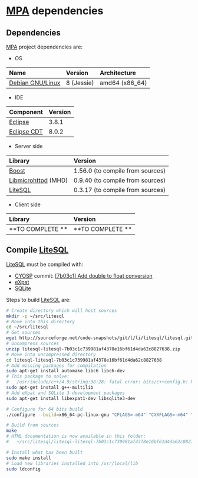 # [MPA](https://github.com/cyosp/MPA) dependencies

## Dependencies

[MPA](https://github.com/cyosp/MPA) project dependencies are:

* OS

| Name                                       | Version    | Architecture   |
|:-------------------------------------------|:-----------|:---------------|
| [Debian GNU/Linux](https://www.debian.org) | 8 (Jessie) | amd64 (x86_64) |

* IDE

| Component                             | Version |
|:--------------------------------------|:--------|
| [Eclipse](http://www.eclipse.org)     | 3.8.1   |
| [Eclipse CDT](http://eclipse.org/cdt) | 8.0.2   |

* Server side

| Library                                                           | Version                          |
|:------------------------------------------------------------------|:---------------------------------|
| [Boost](http://www.boost.org/)                                    | 1.56.0 (to compile from sources) |
| [Libmicrohttpd](http://www.gnu.org/software/libmicrohttpd/) (MHD) | 0.9.40 (to compile from sources) |
| [LiteSQL](http://sourceforge.net/projects/litesql)                | 0.3.17 (to compile from sources) |

* Client side

| Library          | Version          |
|:-----------------|:-----------------|
| **TO COMPLETE ** | **TO COMPLETE ** |

## Compile [LiteSQL](http://sourceforge.net/projects/litesql)

[LiteSQL](http://sourceforge.net/projects/litesql) must be compiled with:
 * [CYOSP](http://sourceforge.net/u/cyosp/profile/) commit: [[7b03c1] Add double to float conversion ](http://sourceforge.net/p/litesql/litesql/ci/7b03c1c739981af4378e16bf61d4da62c8827638)
 * [eXpat](http://expat.sourceforge.net/)
 * [SQLite](http://www.sqlite.org/)

Steps to build [LiteSQL](http://sourceforge.net/projects/litesql) are:

```bash
# Create directory which will host sources
mkdir -p ~/src/litesql
# Move into this directory
cd ~/src/litesql
# Get sources
wget http://sourceforge.net/code-snapshots/git/l/li/litesql/litesql.git/litesql-litesql-7b03c1c739981af4378e16bf61d4da62c8827638.zip
# Uncompress sources
unzip litesql-litesql-7b03c1c739981af4378e16bf61d4da62c8827638.zip
# Move into uncompressed directory
cd litesql-litesql-7b03c1c739981af4378e16bf61d4da62c8827638
# Add missing packages for compilation
sudo apt-get install automake libc6 libc6-dev
# This package to solve:
#   /usr/include/c++/4.9/string:38:28: fatal error: bits/c++config.h: No such file or directory
sudo apt-get install g++-multilib
# Add eXpat and SQLite 3 development packages
sudo apt-get install libexpat1-dev libsqlite3-dev

# Configure for 64 bits build
./configure --build=x86_64-pc-linux-gnu "CFLAGS=-m64" "CXXFLAGS=-m64" "LDFLAGS=-m64"

# Build from sources
make
# HTML documentation is now available in this folder:
#   ~/src/litesql/litesql-litesql-7b03c1c739981af4378e16bf61d4da62c8827638/docs/doxygen/docs/doxygen/html

# Install what has been built
sudo make install
# Load new libraries installed into /usr/local/lib
sudo ldconfig
```